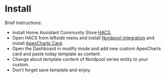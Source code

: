 # Install

Brief instructions: 

- Install Home Assistant Community Store [HACS](https://www.hacs.xyz/docs/use/configuration/basic/).
- Open HACS from leftside menu and install [Nordpool integration](https://github.com/custom-components/nordpool) and install [ApexCharts Card](https://github.com/RomRider/apexcharts-card).
- Open the Dashboard in modify mode and add new custom ApexCharts card and paste today template as content.
- Change about template content of Nordpool series entity to your custom.
- Don't forget save template and enjoy.

